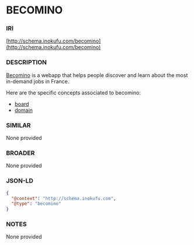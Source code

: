 # BECOMINO

### IRI
[http://schema.inokufu.com/becomino](http://schema.inokufu.com/becomino)

### DESCRIPTION
[Becomino](https://becomino.com) is a webapp that helps people discover and learn about the most in-demand jobs in France.

Here are the specific concepts associated to becomino:
- [board](http://schema.inokufu.com/becomino/board)
- [domain](http://schema.inokufu.com/becomino/domain)

### SIMILAR
None provided

### BROADER
None provided

### JSON-LD
```json
{
  "@context": "http://schema.inokufu.com",
  "@type": "becomino"
}
```

### NOTES
None provided
